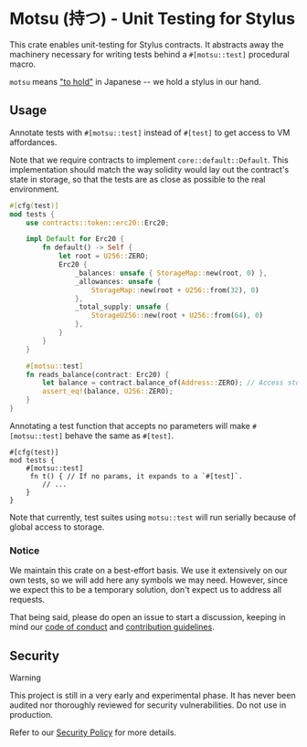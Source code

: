 # Motsu (持つ) - Unit Testing for Stylus

This crate enables unit-testing for Stylus contracts. It abstracts away the
machinery necessary for writing tests behind a `#[motsu::test]` procedural
macro.

`motsu` means ["to hold"](https://jisho.org/word/%E6%8C%81%E3%81%A4) in
Japanese -- we hold a stylus in our hand.

## Usage

Annotate tests with `#[motsu::test]` instead of `#[test]` to get access to VM
affordances.

Note that we require contracts to implement `core::default::Default`. This
implementation should match the way solidity would lay out the contract's state
in storage, so that the tests are as close as possible to the real environment.

```rust
#[cfg(test)]
mod tests {
    use contracts::token::erc20::Erc20;

    impl Default for Erc20 {
        fn default() -> Self {
            let root = U256::ZERO;
            Erc20 {
                _balances: unsafe { StorageMap::new(root, 0) },
                _allowances: unsafe {
                    StorageMap::new(root + U256::from(32), 0)
                },
                _total_supply: unsafe {
                    StorageU256::new(root + U256::from(64), 0)
                },
            }
        }
    }

    #[motsu::test]
    fn reads_balance(contract: Erc20) {
        let balance = contract.balance_of(Address::ZERO); // Access storage.
        assert_eq!(balance, U256::ZERO);
    }
}
```

Annotating a test function that accepts no parameters will make `#[motsu::test]`
behave the same as `#[test]`.

```rust,ignore
#[cfg(test)]
mod tests {
    #[motsu::test]
     fn t() { // If no params, it expands to a `#[test]`.
        // ...
    }
}
```

Note that currently, test suites using `motsu::test` will run serially because
of global access to storage.

### Notice

We maintain this crate on a best-effort basis. We use it extensively on our own
tests, so we will add here any symbols we may need. However, since we expect
this to be a temporary solution, don't expect us to address all requests.

That being said, please do open an issue to start a discussion, keeping in mind
our [code of conduct] and [contribution guidelines].

[code of conduct]: ../../CODE_OF_CONDUCT.md
[contribution guidelines]: ../../CONTRIBUTING.md

## Security

> [!WARNING]
> This project is still in a very early and experimental phase. It has never
> been audited nor thoroughly reviewed for security vulnerabilities. Do not use
> in production.

Refer to our [Security Policy](../../SECURITY.md) for more details.
